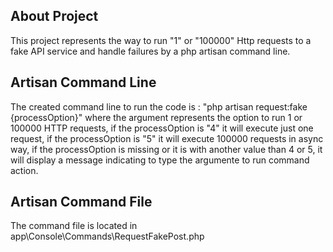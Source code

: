 ## About Project
This project represents the way to run "1" or "100000" Http requests to a fake API service and handle failures by a php artisan command line.

## Artisan Command Line
The created command line to run the code is : "php artisan request:fake {processOption}" where the argument represents the option to run 1 or 100000 HTTP requests, if the processOption is "4" it will execute just one request, if the processOption is "5" it will execute 100000 requests in async way, if the processOption is missing or it is with another value than 4 or 5, it will display a message indicating to type the argumente to run command action.

## Artisan Command File
The command file is located in app\Console\Commands\RequestFakePost.php

